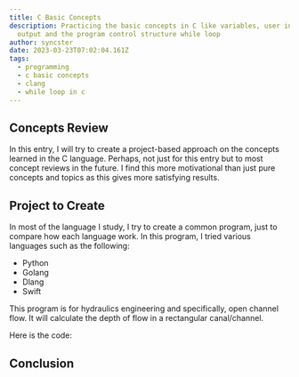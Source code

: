```yaml
---
title: C Basic Concepts
description: Practicing the basic concepts in C like variables, user input and
  output and the program control structure while loop
author: syncster
date: 2023-03-23T07:02:04.161Z
tags:
  - programming
  - c basic concepts
  - clang
  - while loop in c
---
```

## C﻿oncepts Review

In this entry, I will try to create a project-based approach on the concepts learned in the C language. Perhaps, not just for this entry but to most concept reviews in the future. I find this more motivational than just pure concepts and topics as this gives more satisfying results.

## P﻿roject to Create

I﻿n most of the language I study, I try to create a common program, just to compare how each language work. In this program, I tried various languages such as the following:

* Python
* G﻿olang
* D﻿lang
* S﻿wift

T﻿his program is for hydraulics engineering and specifically, open channel flow. It will calculate the depth of flow in a rectangular canal/channel.

H﻿ere is the code:



## C﻿onclusion